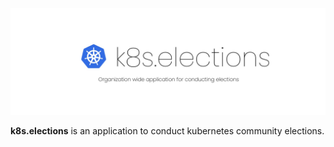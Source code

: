 ![banner.js](/static/banner.jpg)

**k8s.elections** is an application to conduct kubernetes community elections. 